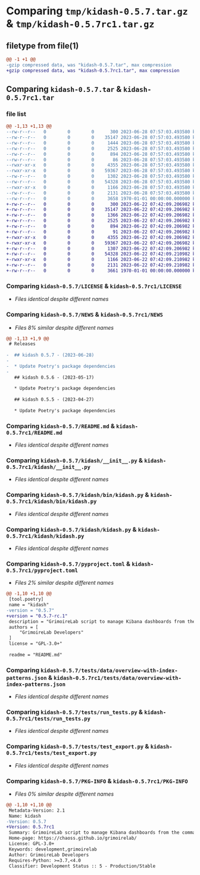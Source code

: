 # Comparing `tmp/kidash-0.5.7.tar.gz` & `tmp/kidash-0.5.7rc1.tar.gz`

## filetype from file(1)

```diff
@@ -1 +1 @@
-gzip compressed data, was "kidash-0.5.7.tar", max compression
+gzip compressed data, was "kidash-0.5.7rc1.tar", max compression
```

## Comparing `kidash-0.5.7.tar` & `kidash-0.5.7rc1.tar`

### file list

```diff
@@ -1,13 +1,13 @@
--rw-r--r--   0        0        0      300 2023-06-28 07:57:03.493580 kidash-0.5.7/AUTHORS
--rw-r--r--   0        0        0    35147 2023-06-28 07:57:03.493580 kidash-0.5.7/LICENSE
--rw-r--r--   0        0        0     1444 2023-06-28 07:57:03.493580 kidash-0.5.7/NEWS
--rw-r--r--   0        0        0     2525 2023-06-28 07:57:03.493580 kidash-0.5.7/README.md
--rw-r--r--   0        0        0      894 2023-06-28 07:57:03.493580 kidash-0.5.7/kidash/__init__.py
--rw-r--r--   0        0        0       86 2023-06-28 07:57:03.493580 kidash-0.5.7/kidash/_version.py
--rwxr-xr-x   0        0        0     4355 2023-06-28 07:57:03.493580 kidash-0.5.7/kidash/bin/kidash.py
--rwxr-xr-x   0        0        0    59367 2023-06-28 07:57:03.493580 kidash-0.5.7/kidash/kidash.py
--rw-r--r--   0        0        0     1302 2023-06-28 07:57:03.493580 kidash-0.5.7/pyproject.toml
--rw-r--r--   0        0        0    54328 2023-06-28 07:57:03.493580 kidash-0.5.7/tests/data/overview-with-index-patterns.json
--rwxr-xr-x   0        0        0     1166 2023-06-28 07:57:03.493580 kidash-0.5.7/tests/run_tests.py
--rw-r--r--   0        0        0     2131 2023-06-28 07:57:03.493580 kidash-0.5.7/tests/test_export.py
--rw-r--r--   0        0        0     3658 1970-01-01 00:00:00.000000 kidash-0.5.7/PKG-INFO
+-rw-r--r--   0        0        0      300 2023-06-22 07:42:09.206982 kidash-0.5.7rc1/AUTHORS
+-rw-r--r--   0        0        0    35147 2023-06-22 07:42:09.206982 kidash-0.5.7rc1/LICENSE
+-rw-r--r--   0        0        0     1366 2023-06-22 07:42:09.206982 kidash-0.5.7rc1/NEWS
+-rw-r--r--   0        0        0     2525 2023-06-22 07:42:09.206982 kidash-0.5.7rc1/README.md
+-rw-r--r--   0        0        0      894 2023-06-22 07:42:09.206982 kidash-0.5.7rc1/kidash/__init__.py
+-rw-r--r--   0        0        0       91 2023-06-22 07:42:09.206982 kidash-0.5.7rc1/kidash/_version.py
+-rwxr-xr-x   0        0        0     4355 2023-06-22 07:42:09.206982 kidash-0.5.7rc1/kidash/bin/kidash.py
+-rwxr-xr-x   0        0        0    59367 2023-06-22 07:42:09.206982 kidash-0.5.7rc1/kidash/kidash.py
+-rw-r--r--   0        0        0     1307 2023-06-22 07:42:09.206982 kidash-0.5.7rc1/pyproject.toml
+-rw-r--r--   0        0        0    54328 2023-06-22 07:42:09.210982 kidash-0.5.7rc1/tests/data/overview-with-index-patterns.json
+-rwxr-xr-x   0        0        0     1166 2023-06-22 07:42:09.210982 kidash-0.5.7rc1/tests/run_tests.py
+-rw-r--r--   0        0        0     2131 2023-06-22 07:42:09.210982 kidash-0.5.7rc1/tests/test_export.py
+-rw-r--r--   0        0        0     3661 1970-01-01 00:00:00.000000 kidash-0.5.7rc1/PKG-INFO
```

### Comparing `kidash-0.5.7/LICENSE` & `kidash-0.5.7rc1/LICENSE`

 * *Files identical despite different names*

### Comparing `kidash-0.5.7/NEWS` & `kidash-0.5.7rc1/NEWS`

 * *Files 8% similar despite different names*

```diff
@@ -1,13 +1,9 @@
 # Releases
 
-  ## kidash 0.5.7 - (2023-06-28)
-  
-  * Update Poetry's package dependencies
-
   ## kidash 0.5.6 - (2023-05-17)
   
   * Update Poetry's package dependencies
 
   ## kidash 0.5.5 - (2023-04-27)
   
   * Update Poetry's package dependencies
```

### Comparing `kidash-0.5.7/README.md` & `kidash-0.5.7rc1/README.md`

 * *Files identical despite different names*

### Comparing `kidash-0.5.7/kidash/__init__.py` & `kidash-0.5.7rc1/kidash/__init__.py`

 * *Files identical despite different names*

### Comparing `kidash-0.5.7/kidash/bin/kidash.py` & `kidash-0.5.7rc1/kidash/bin/kidash.py`

 * *Files identical despite different names*

### Comparing `kidash-0.5.7/kidash/kidash.py` & `kidash-0.5.7rc1/kidash/kidash.py`

 * *Files identical despite different names*

### Comparing `kidash-0.5.7/pyproject.toml` & `kidash-0.5.7rc1/pyproject.toml`

 * *Files 2% similar despite different names*

```diff
@@ -1,10 +1,10 @@
 [tool.poetry]
 name = "kidash"
-version = "0.5.7"
+version = "0.5.7-rc.1"
 description = "GrimoireLab script to manage Kibana dashboards from the command line"
 authors = [
     "GrimoireLab Developers"
 ]
 license = "GPL-3.0+"
 
 readme = "README.md"
```

### Comparing `kidash-0.5.7/tests/data/overview-with-index-patterns.json` & `kidash-0.5.7rc1/tests/data/overview-with-index-patterns.json`

 * *Files identical despite different names*

### Comparing `kidash-0.5.7/tests/run_tests.py` & `kidash-0.5.7rc1/tests/run_tests.py`

 * *Files identical despite different names*

### Comparing `kidash-0.5.7/tests/test_export.py` & `kidash-0.5.7rc1/tests/test_export.py`

 * *Files identical despite different names*

### Comparing `kidash-0.5.7/PKG-INFO` & `kidash-0.5.7rc1/PKG-INFO`

 * *Files 0% similar despite different names*

```diff
@@ -1,10 +1,10 @@
 Metadata-Version: 2.1
 Name: kidash
-Version: 0.5.7
+Version: 0.5.7rc1
 Summary: GrimoireLab script to manage Kibana dashboards from the command line
 Home-page: https://chaoss.github.io/grimoirelab/
 License: GPL-3.0+
 Keywords: development,grimoirelab
 Author: GrimoireLab Developers
 Requires-Python: >=3.7,<4.0
 Classifier: Development Status :: 5 - Production/Stable
```

